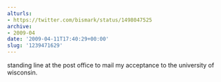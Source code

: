 ```yaml
---
alturls:
- https://twitter.com/bismark/status/1498047525
archive:
- 2009-04
date: '2009-04-11T17:40:29+00:00'
slug: '1239471629'
---
```


standing line at the post office to mail
my acceptance to the university of wisconsin.


